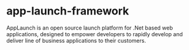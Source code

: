 # app-launch-framework
AppLaunch is an open source launch platform for .Net based web applications, designed to empower developers to rapidly develop and deliver line of business applications to their customers.
